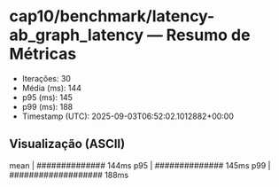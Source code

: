 # cap10/benchmark/latency-ab_graph_latency — Resumo de Métricas

- Iterações: 30
- Média (ms): 144
- p95 (ms): 145
- p99 (ms): 188
- Timestamp (UTC): 2025-09-03T06:52:02.1012882+00:00

## Visualização (ASCII)

mean     | ############## 144ms
p95      | ############## 145ms
p99      | ################### 188ms
